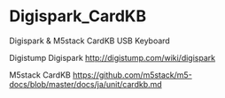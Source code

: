 # Digispark_CardKB
Digispark &amp; M5stack CardKB USB Keyboard

Digistump Digispark
http://digistump.com/wiki/digispark

M5stack CardKB
https://github.com/m5stack/m5-docs/blob/master/docs/ja/unit/cardkb.md
